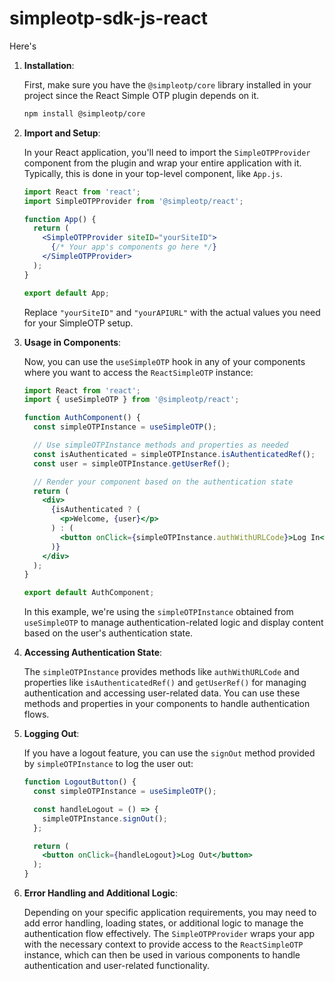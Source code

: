 # simpleotp-sdk-js-react

Here's 

1. **Installation**:

   First, make sure you have the `@simpleotp/core` library installed in your project since the React Simple OTP plugin depends on it.

   ```bash
   npm install @simpleotp/core
   ```

2. **Import and Setup**:

   In your React application, you'll need to import the `SimpleOTPProvider` component from the plugin and wrap your entire application with it. Typically, this is done in your top-level component, like `App.js`.

   ```jsx
   import React from 'react';
   import SimpleOTPProvider from '@simpleotp/react';

   function App() {
     return (
       <SimpleOTPProvider siteID="yourSiteID">
         {/* Your app's components go here */}
       </SimpleOTPProvider>
     );
   }

   export default App;
   ```

   Replace `"yourSiteID"` and `"yourAPIURL"` with the actual values you need for your SimpleOTP setup.

3. **Usage in Components**:

   Now, you can use the `useSimpleOTP` hook in any of your components where you want to access the `ReactSimpleOTP` instance:

   ```jsx
   import React from 'react';
   import { useSimpleOTP } from '@simpleotp/react';

   function AuthComponent() {
     const simpleOTPInstance = useSimpleOTP();

     // Use simpleOTPInstance methods and properties as needed
     const isAuthenticated = simpleOTPInstance.isAuthenticatedRef();
     const user = simpleOTPInstance.getUserRef();

     // Render your component based on the authentication state
     return (
       <div>
         {isAuthenticated ? (
           <p>Welcome, {user}</p>
         ) : (
           <button onClick={simpleOTPInstance.authWithURLCode}>Log In</button>
         )}
       </div>
     );
   }

   export default AuthComponent;
   ```

   In this example, we're using the `simpleOTPInstance` obtained from `useSimpleOTP` to manage authentication-related logic and display content based on the user's authentication state.

4. **Accessing Authentication State**:

   The `simpleOTPInstance` provides methods like `authWithURLCode` and properties like `isAuthenticatedRef()` and `getUserRef()` for managing authentication and accessing user-related data. You can use these methods and properties in your components to handle authentication flows.

5. **Logging Out**:

   If you have a logout feature, you can use the `signOut` method provided by `simpleOTPInstance` to log the user out:

   ```jsx
   function LogoutButton() {
     const simpleOTPInstance = useSimpleOTP();

     const handleLogout = () => {
       simpleOTPInstance.signOut();
     };

     return (
       <button onClick={handleLogout}>Log Out</button>
     );
   }
   ```

6. **Error Handling and Additional Logic**:

   Depending on your specific application requirements, you may need to add error handling, loading states, or additional logic to manage the authentication flow effectively.
   The `SimpleOTPProvider` wraps your app with the necessary context to provide access to the `ReactSimpleOTP` instance, which can then be used in various components to handle authentication and user-related functionality.
